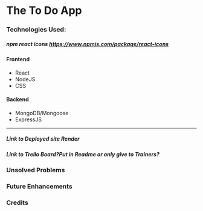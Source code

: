 # The To Do App
<!-- Introduction A paragraph used to introduce interested parties to the project and needs to include one or more screenshots. -->

### Technologies Used:
<!-- A list of all technologies, libraries, APIs, etc. used in the project. -->
##### npm react icons https://www.npmjs.com/package/react-icons 

#### Frontend
- React
- NodeJS
- CSS

#### Backend
- MongoDB/Mongoose
- ExpressJS


---
<!-- link to deployed site -->
##### Link to Deployed site Render
##### Link to Trello Board?Put in Readme or only give to Trainers?
<!-- wireframe -->
<!-- ERD -->

### Unsolved Problems


### Future Enhancements

### Credits